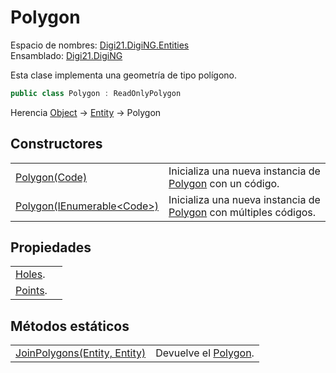 # Polygon

Espacio de nombres: [Digi21.DigiNG.Entities](/digi3d-net/programacion/.net/referencia/digi21.diging/digi21.diging.entities/)  
Ensamblado: [Digi21.DigiNG](/digi3d-net/programacion/.net/referencia/digi21.diging.plugin/digi21.diging/)

Esta clase implementa una geometría de tipo polígono.

```csharp
public class Polygon : ReadOnlyPolygon
```

Herencia [Object](https://docs.microsoft.com/en-us/dotnet/api/system.object?view=net-5.0) → [Entity](/digi3d-net/programacion/.net/referencia/digi21.diging/digi21.diging.entities/clases/entity/) → Polygon

## Constructores

|  |  |
| :--- | :--- |
| [Polygon\(Code\)](constructores.md#polygon-code) | Inicializa una nueva instancia de [Polygon](/digi3d-net/programacion/.net/referencia/digi21.diging/digi21.diging.entities/clases/polygon/) con un código. |
| [Polygon\(IEnumerable&lt;Code&gt;\)](constructores.md#polygon-ienumerable-less-than-code-greater-than) | Inicializa una nueva instancia de [Polygon](/digi3d-net/programacion/.net/referencia/digi21.diging/digi21.diging.entities/clases/polygon/) con múltiples códigos. |

## Propiedades

|  |  |
| :--- | :--- |
| [Holes](/digi3d-net/programacion/.net/referencia/digi21.diging/digi21.diging.entities/clases/readonlypolygon/propiedades/holes.md). |
| [Points](/digi3d-net/programacion/.net/referencia/digi21.diging/digi21.diging.entities/clases/readonlypolygon/propiedades/points.md). |

## Métodos estáticos

|  |  |
| :--- | :--- |
| [JoinPolygons\(Entity, Entity\)](metodos-estaticos/joinpolygons.md) | Devuelve el [Polygon](/digi3d-net/programacion/.net/referencia/digi21.diging/digi21.diging.entities/clases/polygon/). |

